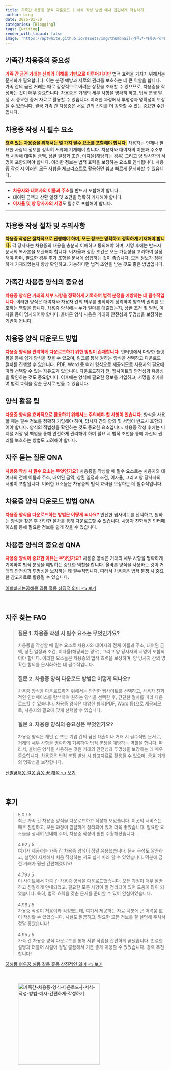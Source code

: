 ```yaml
---
title: 가족간 차용증 양식 다운로드 | 서식 작성 방법 예시 간편하게 작성하기
author: bing
date: 2025-01-30
categories: [Blogging]
tags: [writing]
render_with_liquid: false
image: 'https://aptwhite.github.io/assets/img/thumbnail/가족간-차용증-양식-다운로드-|-서식-작성-방법-예시-간편하게-작성하기.webp'
---
```



<h2 id='가족간 차용증의 중요성'>가족간 차용증의 중요성</h2>

<p><b><span style="color: #ee2323;">가족 간 금전 거래는 신뢰와 이해를 기반으로 이루어지지만</span></b> 법적 효력을 가지기 위해서는 문서화가 필요합니다. 이는 분쟁 예방과 서로의 권리를 보호하는 데 큰 역할을 합니다. 가족 간의 금전 거래는 때로 감정적으로 어려운 상황을 초래할 수 있으므로, 차용증을 작성하는 것이 매우 중요합니다. 차용증은 거래의 세부 사항을 명확히 하고, 법적 분쟁 발생 시 중요한 증거 자료로 활용할 수 있습니다. 이러한 과정에서 투명성과 명확성이 보장될 수 있습니다. 결국 가족 간 차용증은 서로 간의 신뢰를 더 강화할 수 있는 중요한 수단입니다.</p>

<h2 id='차용증 작성 시 필수 요소'>차용증 작성 시 필수 요소</h2>

<p><b><span style="background-color: #ffe066;">효력 있는 차용증을 위해서는 몇 가지 필수 요소를 포함해야 합니다.</span></b> 차용자는 언제나 필요한 사람의 정보를 정확히 서류에 기재해야 합니다. 차용자와 대여자의 이름과 주소부터 시작해 대여된 금액, 상환 일정과 조건, 이자율(해당되는 경우) 그리고 양 당사자의 서명이 포함되어야 합니다. 이러한 정보는 법적 효력을 보장하는 요소로 인식됩니다. 차용증 작성 시 이러한 모든 사항을 체크리스트로 활용하면 쉽고 빠르게 문서화할 수 있습니다.</p>

<hr />

<ul>
    <li><b><span style="color: #ee2323;">차용자와 대여자의 이름과 주소</span></b>를 반드시 포함해야 합니다.</li>
    <li>대여된 금액과 상환 일정 및 조건을 명확히 기재해야 합니다.</li>
    <li><b><span style="color: #ee2323;">이자율 및 양 당사자의 서명</span></b>도 필수로 포함해야 합니다.</li>
</ul>

<hr />

<h2 id='차용증 작성 절차 및 주의사항'>차용증 작성 절차 및 주의사항</h2>

<p><b><span style="background-color: #ffe066;">차용증 작성은 절차적으로 진행해야 하며, 모든 정보는 명확하고 정확하게 기재해야 합니다.</span></b> 각 당사자는 차용증의 내용을 충분히 이해하고 동의해야 하며, 서명 후에는 반드시 문서의 복사본을 보관해야 합니다. 이자율과 상환 조건은 모든 가능성을 고려하여 설정해야 하며, 필요한 경우 추가 조항을 문서에 삽입하는 것이 좋습니다. 모든 정보가 정확하게 기재되었는지 항상 확인하고, 가능하다면 법적 조언을 받는 것도 좋은 방법입니다.</p>

<h2 id='가족간 차용증 양식의 중요성'>가족간 차용증 양식의 중요성</h2>

<p><b><span style="color: #ee2323;">차용증 양식은 거래의 세부 사항을 정확하게 기록하여 법적 분쟁을 예방하는 데 필수적입니다.</span></b> 이러한 양식은 대여자와 차용자 간의 의무를 명확하게 정리하여 양측의 권리를 보호하는 역할을 합니다. 차용증 양식에는 누가 얼마를 대출했는지, 상환 조건 및 일정, 이자율 등이 명시되어야 합니다. 올바른 양식 사용은 거래의 안전성과 투명성을 보장하는 기반이 됩니다.</p>

<h2 id='차용증 양식 다운로드 방법'>차용증 양식 다운로드 방법</h2>

<p><b><span style="color: #ee2323;">차용증 양식을 편리하게 다운로드하기 위한 방법이 존재합니다.</span></b> 인터넷에서 다양한 플랫폼을 통해 쉽게 양식을 찾을 수 있으며, 링크를 통해 원하는 양식을 선택하고 다운로드 절차를 진행할 수 있습니다. PDF, Word 등 여러 형식으로 제공되므로 사용자의 필요에 따라 선택할 수 있는 자유도가 있습니다. 다운로드하기 전, 웹사이트의 안전성과 유용성을 확인하는 것도 중요합니다. 이후에는 양식에 필요한 정보를 기입하고, 서명을 추가하여 법적 효력을 갖춘 문서로 만들 수 있습니다.</p>

<h2 id='양식 활용 팁'>양식 활용 팁</h2>

<p><b><span style="color: #ee2323;">차용증 양식을 효과적으로 활용하기 위해서는 주의해야 할 사항이 있습니다.</span></b> 양식을 사용할 때는 필수 정보를 정확히 기입해야 하며, 당사자 간의 합의 및 서명이 반드시 포함되어야 합니다. 양식의 적법성을 확인하는 것도 중요한 요소입니다. 차용증 작성 후에는 디지털 저장 및 백업을 통해 안전하게 관리해야 하며 필요 시 법적 조언을 통해 자신의 권리를 보호하는 방법도 고려해야 합니다.</p>

<h2 id='자주 묻는 질문 QNA'>자주 묻는 질문 QNA</h2>

<p><b><span style="color: #ee2323;">차용증 작성 시 필수 요소는 무엇인가요?</span></b> 차용증을 작성할 때 필수 요소로는 차용자와 대여자의 전체 이름과 주소, 대여된 금액, 상환 일정과 조건, 이자율, 그리고 양 당사자의 서명이 포함됩니다. 이러한 요소들은 차용증의 법적 효력을 보장하는 데 필수적입니다.</p>

<h2 id='차용증 양식 다운로드 방법 QNA'>차용증 양식 다운로드 방법 QNA</h2>

<p><b><span style="color: #ee2323;">차용증 양식을 다운로드하는 방법은 어떻게 되나요?</span></b> 안전한 웹사이트를 선택하고, 원하는 양식을 찾은 후 간단한 절차를 통해 다운로드할 수 있습니다. 사용자 친화적인 인터페이스를 통해 필요한 정보를 쉽게 찾을 수 있습니다.</p>

<h2 id='차용증 양식의 중요성 QNA'>차용증 양식의 중요성 QNA</h2>

<p><b><span style="color: #ee2323;">차용증 양식이 중요한 이유는 무엇인가요?</span></b> 차용증 양식은 거래의 세부 사항을 명확하게 기록하여 법적 분쟁을 예방하는 중요한 역할을 합니다. 올바른 양식을 사용하는 것이 거래의 안전성과 투명성을 보장하는 데 필수적입니다. 따라서 차용증은 법적 분쟁 시 중요한 참고자료로 활용될 수 있습니다.</p>


<p><a class="click-button" title="이빨빠지는꿈해몽 길몽 흉몽 상징적 의미" href="https://aptwhite.github.io/posts/%EC%9D%B4%EB%B9%A8%EB%B9%A0%EC%A7%80%EB%8A%94%EA%BF%88%ED%95%B4%EB%AA%BD-%EA%B8%B8%EB%AA%BD-%ED%9D%89%EB%AA%BD-%EC%83%81%EC%A7%95%EC%A0%81-%EC%9D%98%EB%AF%B8/" rel="dofollow">이빨빠지는꿈해몽 길몽 흉몽 상징적 의미 👈 보기</a></p><br>
<h2 id='자주_찾는_FAQ'>자주 찾는 FAQ</h2>
<div itemscope="" itemtype="https://schema.org/FAQPage"> 
<blockquote> 
<div itemscope="" itemprop="mainEntity" itemtype="https://schema.org/Question"> 
<h3 itemprop="name">질문 1. 차용증 작성 시 필수 요소는 무엇인가요?</h3> 
<div itemscope="" itemprop="acceptedAnswer" itemtype="https://schema.org/Answer"> 
<span itemprop="text"> 
<p>차용증을 작성할 때 필수 요소로 차용자와 대여자의 전체 이름과 주소, 대여된 금액, 상환 일정과 조건, 이자율(해당되는 경우), 그리고 양 당사자의 서명이 포함되어야 합니다. 이러한 요소들은 차용증의 법적 효력을 보장하며, 양 당사자 간의 명확한 합의를 문서화하는 데 필수적입니다.</p> 
</span> 
</div> 
</div> 
<div itemscope="" itemprop="mainEntity" itemtype="https://schema.org/Question"> 
<h3 itemprop="name">질문 2. 차용증 양식 다운로드 방법은 어떻게 되나요?</h3> 
<div itemscope="" itemprop="acceptedAnswer" itemtype="https://schema.org/Answer"> 
<span itemprop="text"> 
<p>차용증 양식을 다운로드하기 위해서는 안전한 웹사이트를 선택하고, 사용자 친화적인 인터페이스를 탐색하여 원하는 양식을 선택한 후, 간단한 절차를 따라 다운로드할 수 있습니다. 차용증 양식은 다양한 형식(PDF, Word 등)으로 제공되므로, 사용자의 필요에 맞게 선택할 수 있습니다.</p> 
</span> 
</div> 
</div> 
<div itemscope="" itemprop="mainEntity" itemtype="https://schema.org/Question"> 
<h3 itemprop="name">질문 3. 차용증 양식의 중요성은 무엇인가요?</h3> 
<div itemscope="" itemprop="acceptedAnswer" itemtype="https://schema.org/Answer"> 
<span itemprop="text"> 
<p>차용증 양식은 개인 간 또는 기업 간의 금전 대출이나 거래 시 필수적인 문서로, 거래의 세부 사항을 명확하게 기록하여 법적 분쟁을 예방하는 역할을 합니다. 따라서, 올바른 양식을 사용하는 것은 거래의 안전성과 투명성을 보장하는 데 매우 중요합니다. 차용증은 법적 분쟁 발생 시 참고자료로 활용될 수 있으며, 금융 거래의 명확성을 보장합니다.</p> 
</span> 
</div> 
</div> 
</blockquote> 
</div>
<p><a class="click-button" title="신발꿈해몽 길몽 흉몽 꿈 해석" href="https://aptwhite.github.io/posts/%EC%8B%A0%EB%B0%9C%EA%BF%88%ED%95%B4%EB%AA%BD-%EA%B8%B8%EB%AA%BD-%ED%9D%89%EB%AA%BD-%EA%BF%88-%ED%95%B4%EC%84%9D/" rel="dofollow">신발꿈해몽 길몽 흉몽 꿈 해석 👈 보기</a></p><br>
<h2 id='후기'>후기</h2>
<div itemscope itemtype="https://schema.org/Product">
  <blockquote>
  <div itemprop="review" itemscope itemtype="https://schema.org/Review">
      <div itemprop="reviewRating" itemscope itemtype="https://schema.org/Rating"> <span itemprop="ratingValue">5.0</span> / <span itemprop="bestRating">5</span> </div>
      <span itemprop="reviewBody">최근 가족 간 차용증 양식을 다운로드하고 작성해 보았습니다. 이곳의 서비스는 매우 친절하고, 모든 과정이 깔끔하게 정리되어 있어 더욱 좋았습니다. 필요한 요소들을 상세히 안내해 주어, 차용증 작성이 훨씬 수월해졌습니다.</span>
  </div>
  <br>
  <div itemprop="review" itemscope itemtype="https://schema.org/Review">
      <div itemprop="reviewRating" itemscope itemtype="https://schema.org/Rating"> <span itemprop="ratingValue">4.92</span> / <span itemprop="bestRating">5</span> </div>
      <span itemprop="reviewBody">여기서 제공하는 가족 간 차용증 양식이 정말 유용했습니다. 문서 구성도 깔끔하고, 설명이 자세해서 처음 작성하는 저도 쉽게 따라 할 수 있었습니다. 덕분에 금전 거래가 훨씬 간편해졌어요!</span>
  </div>
  <br>
  <div itemprop="review" itemscope itemtype="https://schema.org/Review">
      <div itemprop="reviewRating" itemscope itemtype="https://schema.org/Rating"> <span itemprop="ratingValue">4.79</span> / <span itemprop="bestRating">5</span> </div>
      <span itemprop="reviewBody">이 사이트에서 가족 간 차용증 양식을 다운로드했습니다. 모든 과정이 매우 깔끔하고 친절하게 안내되었고, 필요한 모든 사항이 잘 정리되어 있어 도움이 많이 되었습니다. 특히, 법적 효력을 갖춘 문서를 준비할 수 있어 안심이었습니다.</span>
  </div>
  <br>
  <div itemprop="review" itemscope itemtype="https://schema.org/Review">
      <div itemprop="reviewRating" itemscope itemtype="https://schema.org/Rating"> <span itemprop="ratingValue">4.96</span> / <span itemprop="bestRating">5</span> </div>
      <span itemprop="reviewBody">차용증 작성이 처음이라 걱정했는데, 여기서 제공하는 자료 덕분에 큰 어려움 없이 작성할 수 있었습니다. 시설도 깔끔하고, 필요한 모든 정보를 잘 설명해 주셔서 정말 좋았습니다!</span>
  </div>
  <br>
  <div itemprop="review" itemscope itemtype="https://schema.org/Review">
      <div itemprop="reviewRating" itemscope itemtype="https://schema.org/Rating"> <span itemprop="ratingValue">4.95</span> / <span itemprop="bestRating">5</span> </div>
      <span itemprop="reviewBody">가족 간 차용증 양식 다운로드를 통해 서류 작업을 간편하게 끝냈습니다. 친절한 설명과 더불어 시설이 정말 깔끔해서 기분 좋게 이용할 수 있었습니다. 강력 추천합니다!</span>
  </div>
  </blockquote>
</div>
<p><a class="click-button" title="꿈해몽 여우꿈 해몽 길몽 흉몽 상징적인 의미" href="https://aptwhite.github.io/posts/%EA%BF%88%ED%95%B4%EB%AA%BD-%EC%97%AC%EC%9A%B0%EA%BF%88-%ED%95%B4%EB%AA%BD-%EA%B8%B8%EB%AA%BD-%ED%9D%89%EB%AA%BD-%EC%83%81%EC%A7%95%EC%A0%81%EC%9D%B8-%EC%9D%98%EB%AF%B8/" rel="dofollow">꿈해몽 여우꿈 해몽 길몽 흉몽 상징적인 의미 👈 보기</a></p><br>
<figure class="image"><img src="https://aptwhite.github.io/assets/img/thumbnail/가족간-차용증-양식-다운로드-|-서식-작성-방법-예시-간편하게-작성하기.webp" alt="가족간-차용증-양식-다운로드-|-서식-작성-방법-예시-간편하게-작성하기" width="256" height="256"></figure>